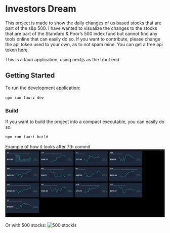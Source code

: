 # Investors Dream
This project is made to show the daily changes of us based stocks that are part of the s&p 500. 
I have wanted to visualize the changes to the stocks that are part of the Standard & Poor’s 500 
index fund but cannot find any tools online that can easily do so.
If you want to contribute, please change the api token used to your own, as to not spam mine. You can get a free api token [here](https://twelvedata.com/).

This is a tauri application, using nextjs as the front end
## Getting Started

To run the development application:
```bash
npm run tauri dev
```

### Build
If you want to build the project into a compact executable, you can easily do so.
```bash
npm run tauri build
```

Example of how it looks after 7th commit
![this is how it looks](static/investing_ss.png)


Or with 500 stocks:
![500 stockls](static/500.jpeg)